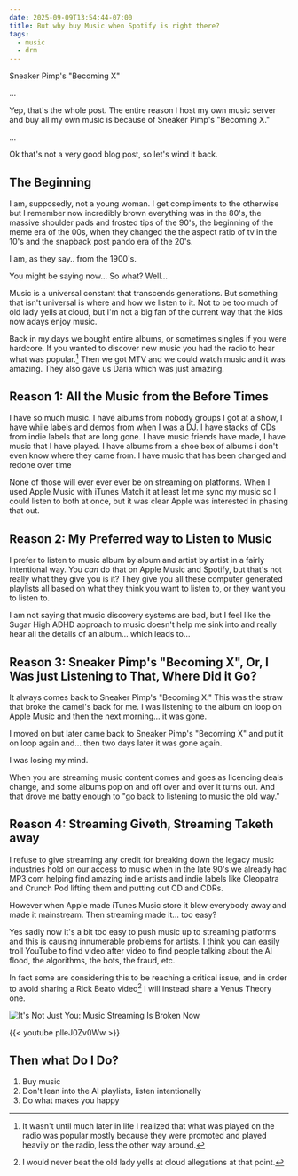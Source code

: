 ```yaml
---
date: 2025-09-09T13:54:44-07:00
title: But why buy Music when Spotify is right there?
tags:
  - music
  - drm
---
```


Sneaker Pimp's "Becoming X"

…

Yep, that's the whole post. The entire reason I host my own music server and buy all my own music is because of Sneaker Pimp's "Becoming X."

…

Ok that's not a very good blog post, so let's wind it back.

## The Beginning

I am, supposedly, not a young woman. I get compliments to the otherwise but I remember now incredibly brown everything was in the 80's, the massive shoulder pads and frosted tips of the 90's, the beginning of the meme era of the 00s, when they changed the the aspect ratio of tv in the 10's and the snapback post pando era of the 20's.

I am, as they say.. from the 1900's.

You might be saying now… So what? Well…

Music is a universal constant that transcends generations. But something that isn't universal is where and how we listen to it. Not to be too much of old lady yells at cloud, but I'm not a big fan of the current way that the kids now adays enjoy music.

Back in my days we bought entire albums, or sometimes singles if you were hardcore. If you wanted to discover new music you had the radio to hear what was popular.[^1] Then we got MTV and we could watch music and it was amazing. They also gave us Daria which was just amazing.

[^1]: It wasn't until much later in life I realized that what was played on the radio was popular mostly because they were promoted and played heavily on the radio, less the other way around.

## Reason 1: All the Music from the Before Times

I have so much music. I have albums from nobody groups I got at a show, I have while labels and demos from when I was a DJ. I have stacks of CDs from indie labels that are long gone. I have music friends have made, I have music that I have played. I have albums from a shoe box of albums i don't even know where they came from. I have music that has been changed and redone over time

None of those will ever ever ever be on streaming on platforms. When I used Apple Music with iTunes Match it at least let me sync my music so I could listen to both at once, but it was clear Apple was interested in phasing that out.

## Reason 2: My Preferred way to Listen to Music

I prefer to listen to music album by album and artist by artist in a fairly intentional way. You _can_ do that on Apple Music and Spotify, but that's not really what they give you is it? They give you all these computer generated playlists all based on what they think you want to listen to, or they want you to listen to.

I am not saying that music discovery systems are bad, but I feel like the Sugar High ADHD approach to music doesn't help me sink into and really hear all the details of an album… which leads to…

## Reason 3: Sneaker Pimp's "Becoming X", Or, I Was just Listening to That, Where Did it Go?

It always comes back to Sneaker Pimp's "Becoming X." This was the straw that broke the camel's back for me. I was listening to the album on loop on Apple Music and then the next morning… it was gone.

I moved on but later came back to Sneaker Pimp's "Becoming X" and put it on loop again and… then two days later it was gone again.

I was losing my mind.

When you are streaming music content comes and goes as licencing deals change, and some albums pop on and off over and over it turns out. And that drove me batty enough to "go back to listening to music the old way."

## Reason 4: Streaming Giveth, Streaming Taketh away

I refuse to give streaming any credit for breaking down the legacy music industries hold on our access to music when in the late 90's we already had MP3.com helping find amazing indie artists and indie labels like Cleopatra and Crunch Pod lifting them and putting out CD and CDRs.

However when Apple made iTunes Music store it blew everybody away and made it mainstream. Then streaming made it… too easy?

Yes sadly now it's a bit too easy to push music up to streaming platforms and this is causing innumerable problems for artists. I think you can easily troll YouTube to find video after video to find people talking about the AI flood, the algorithms, the bots, the fraud, etc.

In fact some are considering this to be reaching a critical issue, and in order to avoid sharing a Rick Beato video[^2] I will instead share a Venus Theory one.

[^2]: I would never beat the old lady yells at cloud allegations at that point.

![It's Not Just You: Music Streaming Is Broken Now](https://www.youtube.com/watch?v=plleJ0Zv0Ww)

{{< youtube plleJ0Zv0Ww >}}

## Then what Do I Do?

1. Buy music
2. Don't lean into the AI playlists, listen intentionally
3. Do what makes you happy
